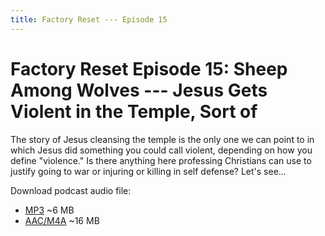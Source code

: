```yaml
---
title: Factory Reset --- Episode 15
---
```


# Factory Reset Episode 15: Sheep Among Wolves --- Jesus Gets Violent in the Temple, Sort of

The story of Jesus cleansing the temple is the only one we can point to in which Jesus did something you could call violent, depending on how you define "violence." Is there anything here professing Christians can use to justify going to war or injuring or killing in self defense? Let's see...

Download podcast audio file:

* [MP3](http://files.xpian.info/factory_reset_episode_15.mp3) ~6 MB
* [AAC/M4A](http://files.xpian.info/factory_reset_episode_15.m4a) ~16 MB
